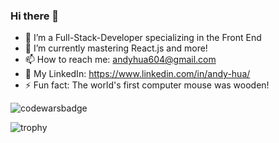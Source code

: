 ### Hi there 👋 

- 🔭 I’m a Full-Stack-Developer specializing in the Front End
- 🌱 I’m currently mastering React.js and more! 
- 📫 How to reach me: andyhua604@gmail.com
- 💼 My LinkedIn: https://www.linkedin.com/in/andy-hua/
- ⚡ Fun fact: The world's first computer mouse was wooden!

![codewarsbadge](https://www.codewars.com/users/ahua1994/badges/large)

![trophy](https://github-profile-trophy.vercel.app/?username=ahua1994&theme=onedark)
 

